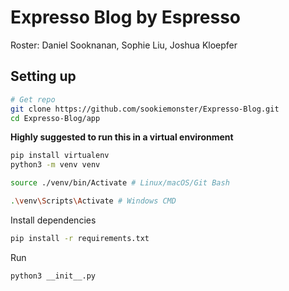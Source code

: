 # Expresso Blog by Espresso
Roster: Daniel Sooknanan, Sophie Liu, Joshua Kloepfer

## Setting up 
```bash
# Get repo
git clone https://github.com/sookiemonster/Expresso-Blog.git
cd Expresso-Blog/app
```

<b>Highly suggested to run this in a virtual environment</b>
```bash
pip install virtualenv
python3 -m venv venv
```
```bash
source ./venv/bin/Activate # Linux/macOS/Git Bash
```
```bash
.\venv\Scripts\Activate # Windows CMD
```

Install dependencies
```bash
pip install -r requirements.txt
```

Run
```bash
python3 __init__.py
```
